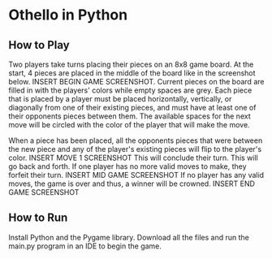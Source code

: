 # Othello in Python
## How to Play
Two players take turns placing their pieces on an 8x8 game board. At the start, 4 pieces are placed in the middle of the board like in the screenshot below.
INSERT BEGIN GAME SCREENSHOT. 
Current pieces on the board are filled in with the players' colors while empty spaces are grey. Each piece that is placed by a player must be placed horizontally, vertically, or diagonally from one of their existing pieces, and must have at least one
of their opponents pieces between them. The available spaces for the next move will be circled with the color of the player that will make the move.

When a piece has been placed, all the opponents pieces that were between the new piece and any of the player's existing pieces will flip to the
player's color.
INSERT MOVE 1 SCREENSHOT
This will conclude their turn. This will go back and forth. If one player has no more valid moves to make, they forfeit their
turn.
INSERT MID GAME SCREENSHOT
If no player has any valid moves, the game is over and thus, a winner will be crowned.
INSERT END GAME SCREENSHOT

## How to Run
Install Python and the Pygame library. Download all the files and run the main.py program in an IDE to begin the game.
